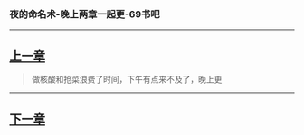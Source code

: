 ### 夜的命名术-晚上两章一起更-69书吧

--------
[上一章](./91172e11e83a1482908bb6ecd4b82c00.md)
--------


>
>
>
>做核酸和抢菜浪费了时间，下午有点来不及了，晚上更
>
>

--------
[下一章](./39ed159bffde07aa9c398e773e6dfc5e.md)
--------
